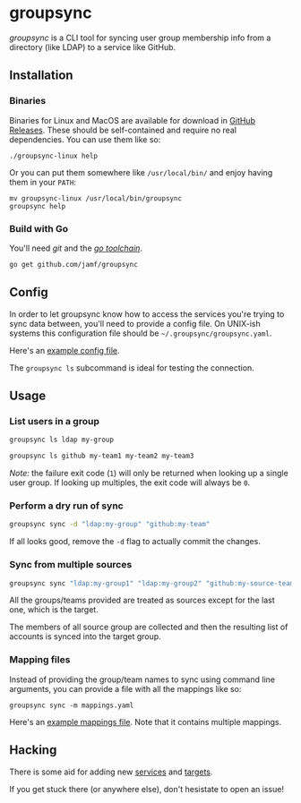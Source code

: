 # groupsync
*groupsync* is a CLI tool for syncing user group membership info from a directory (like LDAP) to a service like GitHub.

## Installation
### Binaries
Binaries for Linux and MacOS are available for download in
[GitHub Releases](https://github.com/jamf/groupsync/releases). These should
be self-contained and require no real dependencies. You can use them like so:

```
./groupsync-linux help
```

Or you can put them somewhere like `/usr/local/bin/` and enjoy having them in
your `PATH`:

```
mv groupsync-linux /usr/local/bin/groupsync
groupsync help
```

### Build with Go
You'll need *git* and the *[go toolchain](https://golang.org/doc/install)*.

```sh
go get github.com/jamf/groupsync
```

## Config
In order to let groupsync know how to access the services you're trying to sync data between, you'll need to provide a config file. On UNIX-ish systems this configuration file should be `~/.groupsync/groupsync.yaml`.

Here's an [example config file](examples/groupsync.yaml).

The `groupsync ls` subcommand is ideal for testing the connection.

## Usage
### List users in a group
```sh
groupsync ls ldap my-group
```

```sh
groupsync ls github my-team1 my-team2 my-team3
```

*Note:* the failure exit code (`1`) will only be returned when looking up a single user group. If looking up multiples, the exit code will always be `0`.

### Perform a dry run of sync
```sh
groupsync sync -d "ldap:my-group" "github:my-team"
```

If all looks good, remove the `-d` flag to actually commit the changes.

### Sync from multiple sources
```sh
groupsync sync "ldap:my-group1" "ldap:my-group2" "github:my-source-team" "github:my-target-team"
```

All the groups/teams provided are treated as sources except for the last one, which is the target.

The members of all source group are collected and then the resulting list of accounts is synced into the target group.

### Mapping files
Instead of providing the group/team names to sync using command line arguments, you can provide a file with all the mappings like so:

```
groupsync sync -m mappings.yaml
```

Here's an [example mappings file](examples/mappings.yaml). Note that it contains multiple mappings.

## Hacking
There is some aid for adding new [services](docs/services.md) and
[targets](docs/targets.md).

If you get stuck there (or anywhere else), don't hesistate to open an issue!
